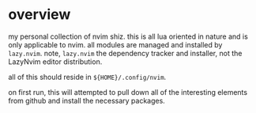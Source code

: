 # overview

my personal collection of nvim shiz. this is all lua oriented in nature and is
only applicable to nvim.  all modules are managed and installed by `lazy.nvim`.
note, `lazy.nvim` the dependency tracker and installer, not the LazyNvim editor
distribution.

all of this should reside in `${HOME}/.config/nvim`.  

on first run, this will attempted to pull down all of the interesting elements
from github and install the necessary packages.
